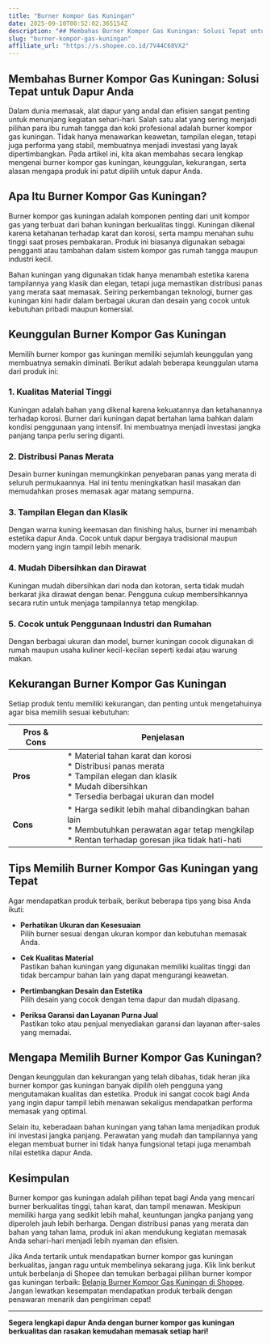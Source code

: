 ```yaml
---
title: "Burner Kompor Gas Kuningan"
date: 2025-09-10T00:52:02.365154Z
description: "## Membahas Burner Kompor Gas Kuningan: Solusi Tepat untuk Dapur Anda..."
slug: "burner-kompor-gas-kuningan"
affiliate_url: "https://s.shopee.co.id/7V44C68VX2"
---
```

## Membahas Burner Kompor Gas Kuningan: Solusi Tepat untuk Dapur Anda

Dalam dunia memasak, alat dapur yang andal dan efisien sangat penting untuk menunjang kegiatan sehari-hari. Salah satu alat yang sering menjadi pilihan para ibu rumah tangga dan koki profesional adalah burner kompor gas kuningan. Tidak hanya menawarkan keawetan, tampilan elegan, tetapi juga performa yang stabil, membuatnya menjadi investasi yang layak dipertimbangkan. Pada artikel ini, kita akan membahas secara lengkap mengenai burner kompor gas kuningan, keunggulan, kekurangan, serta alasan mengapa produk ini patut dipilih untuk dapur Anda.

## Apa Itu Burner Kompor Gas Kuningan?

Burner kompor gas kuningan adalah komponen penting dari unit kompor gas yang terbuat dari bahan kuningan berkualitas tinggi. Kuningan dikenal karena ketahanan terhadap karat dan korosi, serta mampu menahan suhu tinggi saat proses pembakaran. Produk ini biasanya digunakan sebagai pengganti atau tambahan dalam sistem kompor gas rumah tangga maupun industri kecil.

Bahan kuningan yang digunakan tidak hanya menambah estetika karena tampilannya yang klasik dan elegan, tetapi juga memastikan distribusi panas yang merata saat memasak. Seiring perkembangan teknologi, burner gas kuningan kini hadir dalam berbagai ukuran dan desain yang cocok untuk kebutuhan pribadi maupun komersial.

## Keunggulan Burner Kompor Gas Kuningan

Memilih burner kompor gas kuningan memiliki sejumlah keunggulan yang membuatnya semakin diminati. Berikut adalah beberapa keunggulan utama dari produk ini:

### 1. Kualitas Material Tinggi

Kuningan adalah bahan yang dikenal karena kekuatannya dan ketahanannya terhadap korosi. Burner dari kuningan dapat bertahan lama bahkan dalam kondisi penggunaan yang intensif. Ini membuatnya menjadi investasi jangka panjang tanpa perlu sering diganti.

### 2. Distribusi Panas Merata

Desain burner kuningan memungkinkan penyebaran panas yang merata di seluruh permukaannya. Hal ini tentu meningkatkan hasil masakan dan memudahkan proses memasak agar matang sempurna.

### 3. Tampilan Elegan dan Klasik

Dengan warna kuning keemasan dan finishing halus, burner ini menambah estetika dapur Anda. Cocok untuk dapur bergaya tradisional maupun modern yang ingin tampil lebih menarik.

### 4. Mudah Dibersihkan dan Dirawat

Kuningan mudah dibersihkan dari noda dan kotoran, serta tidak mudah berkarat jika dirawat dengan benar. Pengguna cukup membersihkannya secara rutin untuk menjaga tampilannya tetap mengkilap.

### 5. Cocok untuk Penggunaan Industri dan Rumahan

Dengan berbagai ukuran dan model, burner kuningan cocok digunakan di rumah maupun usaha kuliner kecil-kecilan seperti kedai atau warung makan.

## Kekurangan Burner Kompor Gas Kuningan

Setiap produk tentu memiliki kekurangan, dan penting untuk mengetahuinya agar bisa memilih sesuai kebutuhan:

| Pros & Cons | Penjelasan |
|--------------|------------|
| **Pros** | * Material tahan karat dan korosi <br> * Distribusi panas merata <br> * Tampilan elegan dan klasik <br> * Mudah dibersihkan <br> * Tersedia berbagai ukuran dan model |
| **Cons** | * Harga sedikit lebih mahal dibandingkan bahan lain <br> * Membutuhkan perawatan agar tetap mengkilap <br> * Rentan terhadap goresan jika tidak hati-hati |

## Tips Memilih Burner Kompor Gas Kuningan yang Tepat

Agar mendapatkan produk terbaik, berikut beberapa tips yang bisa Anda ikuti:

- **Perhatikan Ukuran dan Kesesuaian**  
  Pilih burner sesuai dengan ukuran kompor dan kebutuhan memasak Anda.

- **Cek Kualitas Material**  
  Pastikan bahan kuningan yang digunakan memiliki kualitas tinggi dan tidak bercampur bahan lain yang dapat mengurangi keawetan.

- **Pertimbangkan Desain dan Estetika**  
  Pilih desain yang cocok dengan tema dapur dan mudah dipasang.

- **Periksa Garansi dan Layanan Purna Jual**  
  Pastikan toko atau penjual menyediakan garansi dan layanan after-sales yang memadai.

## Mengapa Memilih Burner Kompor Gas Kuningan?

Dengan keunggulan dan kekurangan yang telah dibahas, tidak heran jika burner kompor gas kuningan banyak dipilih oleh pengguna yang mengutamakan kualitas dan estetika. Produk ini sangat cocok bagi Anda yang ingin dapur tampil lebih menawan sekaligus mendapatkan performa memasak yang optimal.

Selain itu, keberadaan bahan kuningan yang tahan lama menjadikan produk ini investasi jangka panjang. Perawatan yang mudah dan tampilannya yang elegan membuat burner ini tidak hanya fungsional tetapi juga menambah nilai estetika dapur Anda.

## Kesimpulan

Burner kompor gas kuningan adalah pilihan tepat bagi Anda yang mencari burner berkualitas tinggi, tahan karat, dan tampil menawan. Meskipun memiliki harga yang sedikit lebih mahal, keuntungan jangka panjang yang diperoleh jauh lebih berharga. Dengan distribusi panas yang merata dan bahan yang tahan lama, produk ini akan mendukung kegiatan memasak Anda sehari-hari menjadi lebih nyaman dan efisien.

Jika Anda tertarik untuk mendapatkan burner kompor gas kuningan berkualitas, jangan ragu untuk membelinya sekarang juga. Klik link berikut untuk berbelanja di Shopee dan temukan berbagai pilihan burner kompor gas kuningan terbaik: [Belanja Burner Kompor Gas Kuningan di Shopee](https://s.shopee.co.id/7V44C68VX2). Jangan lewatkan kesempatan mendapatkan produk terbaik dengan penawaran menarik dan pengiriman cepat!

---

**Segera lengkapi dapur Anda dengan burner kompor gas kuningan berkualitas dan rasakan kemudahan memasak setiap hari!**